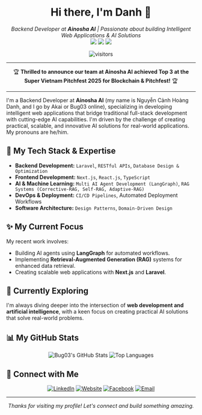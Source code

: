 <div align="center">
  <!-- 🎨 BANNER PLACEHOLDER 🎨 -->
  <!-- Create a banner (e.g., 1280x300px) and upload it to this repository (Bug03/Bug03) -->
  <!-- Then replace the div below with: <img src="https://raw.githubusercontent.com/Bug03/Bug03/main/your-banner-name.png_or_gif" alt="Hi, I'm Akai - Backend Developer at Ainosha AI" width="800"/> -->

</div>

<h1 align="center">Hi there, I'm Danh 👋</h1>
<p align="center">
  <em>Backend Developer at <strong>Ainosha AI</strong> | Passionate about building Intelligent Web Applications & AI Solutions</em>
  <br />
  <a href="https://www.linkedin.com/in/danhnguyen03" target="_blank"><img src="https://img.shields.io/badge/LinkedIn-0077B5?style=for-the-badge&logo=linkedin&logoColor=white" /></a>
  <a href="https://www.ainosha.com/" target="_blank"><img src="https://img.shields.io/badge/Company-Ainosha-brightgreen?style=for-the-badge" /></a>
  <a href="https://github.com/Bug03" target="_blank"><img src="https://img.shields.io/github/followers/Bug03?label=Follow&style=for-the-badge&logo=github&color=089608" /></a>
</p>

<p align="center">
  <img src="https://visitor-badge.laobi.icu/badge?page_id=Bug03.Bug03" alt="visitors"/>
</p>

---

<p align="center">
  🏆 <strong>Thrilled to announce our team at Ainosha AI achieved Top 3 at the Super Vietnam Pitchfest 2025 for Blockchain & Pitchfest!</strong> 🏆
</p>

---

I'm a Backend Developer at **Ainosha AI** (my name is Nguyễn Cảnh Hoàng Danh, and I go by Akai or Bug03 online), specializing in developing intelligent web applications that bridge traditional full-stack development with cutting-edge AI capabilities. I'm driven by the challenge of creating practical, scalable, and innovative AI solutions for real-world applications. My pronouns are he/him.

## 🚀 My Tech Stack & Expertise

-   **Backend Development:** `Laravel`, `RESTful APIs`, `Database Design & Optimization`
-   **Frontend Development:** `Next.js`, `React.js`, `TypeScript`
-   **AI & Machine Learning:** `Multi AI Agent Development (LangGraph)`, `RAG Systems (Corrective-RAG, Self-RAG, Adaptive-RAG)`
-   **DevOps & Deployment:** `CI/CD Pipelines`, Automated Deployment Workflows
-   **Software Architecture:** `Design Patterns`, `Domain-Driven Design`

## ✨ My Current Focus

My recent work involves:
-   Building AI agents using **LangGraph** for automated workflows.
-   Implementing **Retrieval-Augmented Generation (RAG)** systems for enhanced data retrieval.
-   Creating scalable web applications with **Next.js** and **Laravel**.

## 🌱 Currently Exploring

I'm always diving deeper into the intersection of **web development and artificial intelligence**, with a keen focus on creating practical AI solutions that solve real-world problems.

## 📊 My GitHub Stats

<p align="center">
  <img src="https://github-readme-stats.vercel.app/api?username=Bug03&show_icons=true&theme=tokyonight&count_private=false&hide_border=true" alt="Bug03's GitHub Stats" />
  <img src="https://github-readme-stats.vercel.app/api/top-langs/?username=Bug03&layout=compact&theme=tokyonight&hide_border=true&langs_count=8" alt="Top Languages" />
</p>

## 🔗 Connect with Me

<p align="center">
  <a href="https://www.linkedin.com/in/danhnguyen03/" target="_blank"><img alt="LinkedIn" src="https://img.shields.io/badge/LinkedIn-danhnguyen03-0077B5?style=flat-square&logo=linkedin"></a>
  <a href="https://www.ainosha.com/" target="_blank"><img alt="Website" src="https://img.shields.io/badge/Website-Ainosha_AI-brightgreen?style=flat-square"></a>
  <a href="https://www.facebook.com/danh03112003" target="_blank"><img alt="Facebook" src="https://img.shields.io/badge/Facebook-danh03112003-1877F2?style=flat-square&logo=facebook"></a>
  <a href="mailto:your.email@example.com"><img alt="Email" src="https://img.shields.io/badge/Email-Contact_Me-blue?style=flat-square&logo=gmail"></a> <!-- Replace with your actual email if you want to share it -->
</p>

---
<p align="center">
  <em>Thanks for visiting my profile! Let's connect and build something amazing.</em>
</p>
